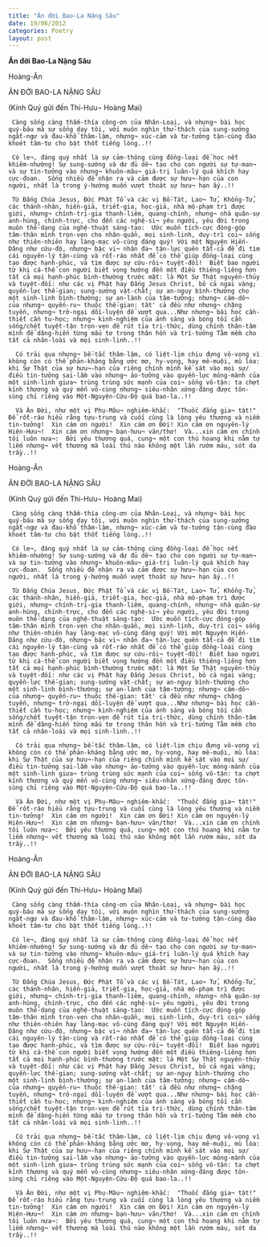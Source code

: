```yaml
---
title: "Ân đời Bao-La Nặng Sâu"
date: 19/06/2012
categories: Poetry
layout: post
---
```


**Ân đời Bao-La Nặng Sâu**

Hoàng-Ân

ÂN ĐỜI BAO-LA NẶNG SÂU

(Kính Quý gửi đến Thi-Hưu¬ Hoàng Mai)


     Càng sống càng thấm-thía công-ơn của Nhân-Loại, và nhưng¬ bài học quý-báu mà sự sống dạy tôi, với muôn nghìn thử-thách của sung-sướng ngất-ngư và đau-khổ thâm-lậm, nhưng¬ xúc-cảm và tư-tưởng tận-cùng đào khoét tâm-tư cho bật thốt tiếng lòng..!!

     Có le¬, đáng quý nhất là sự cảm-thông cùng đồng-loại để học nết khiêm-nhường! Sự sung-sướng và dư đủ dê¬ tạo cho con người sự tự-man¬ và sự tin-tưởng vào nhưng¬ khuôn-mâu¬ giá-trị luân-lý quá khích hay cực-đoan.  Sống nhiều để nhận ra và cảm được sự hưu¬-hạn của con người, nhất là trong ý-hướng muốn vượt thoát sự hưu¬ hạn ấy..!!

     Từ Đấng Chúa Jesus, Đức Phật Tổ và các vị Bồ-Tát, Lao¬ Tử, Khổng-Tử, các thánh-nhân, hiền-giả, triết-gia, học-giả, nhà mô-phạm trì được giới, nhưng¬ chính-trị-gia thanh-liêm, quang-chính, nhưng¬ nhà quân-sự anh-hùng, chính-trực, cho đến các nghệ-si¬ yêu người, yêu đời trong muôn thể-dạng của nghệ-thuật sáng-tạo:  Ước muốn tích-cực đóng-góp tâm-thân mình trọn-vẹn cho nhân-quần, mọi sinh-linh, duy-trì coi¬ sống như thiên-nhiên hay làng-mạc vô-cùng đáng quý! Với một Nguyện Hiến-Dâng như cứu-độ, nhưng¬ bậc vi¬ nhân đa¬ tận-lực quên tất-cả để đi tìm cái nguyên-lý tận-cùng và rốt-ráo nhất để có thể giúp đồng-loại cùng tạo được hạnh-phúc, và tìm được sự cứu-rôi¬ tuyệt-đối!  Biết bao người từ khi cá-thể con người biết vọng hướng đến một điều thiêng-liêng hơn tất cả mọi hạnh-phúc bình-thường trước mặt: là Một Sự Thật nguyên-thủy và tuyệt-đối: như các vị Phật hay Đấng Jesus Christ, bỏ cả ngai vàng; quyền-lực thế-gian; sung-sướng vật-chất; sự an-nguy bình-thường cho một sinh-linh bình-thường; sự an-lành của tâm-tưởng; nhưng¬ cám-dô¬ của nhưng¬ quyến-ru¬ thuộc thế-gian: tât' cả đều như nhưng¬ chặng tuyến, nhưng¬ trở-ngại dồi-luyện để vượt qua...Như nhưng¬ bài học cần-thiết cần tu-học; nhưng¬ kinh-nghiệm của ánh sáng và bóng tối cần sống/chết tuyệt-tận trọn-vẹn để rút tỉa tri-thức, dùng chính thân-tâm mình để dâng-hiến từng mấu tơ trong thân hồn và trí-tưởng Tằm mềm cho tất cả nhân-loài và mọi sinh-linh..!!

      Có trải qua nhưng¬ bế-tắc thâm-lậm, có liệt-lịm chịu đựng vô-vọng vì không còn có thể phản-kháng bằng ước mơ, hy-vọng, hay mê-muội, mù lòa: khi Sự Thật của sự hưu¬-hạn của riêng chính mình kề sát vào mọi sự/điều tin-tưởng sai-lầm vào nhưng¬ ảo-tưởng vào quyền-lực mỏng-mành của một sinh-linh giưa¬ trùng trùng sức mạnh của coi¬ sống vô-tận: ta chợt kính thương và quý mến vô-cùng nhưng¬ siêu-nhân xứng-đáng được tôn-sùng chỉ riêng vào Một-Nguyện-Cứu-Độ quá bao-la..!!

      Và Ân Đời, như một vị Phụ-Mâu¬ nghiêm-khắc:  "Thuốc đắng gia¬ tật!"  Để rốt-ráo hiểu rằng tựu-trung và cuối cùng là lòng yêu thương và niềm tin-tưởng!  Xin cám ơn người!  Xin cám ơn Đời! Xin cám ơn nguyên-lý Hiện-Hưu¬!  Xin cám ơn nhưng¬ bạn-hưu¬ văn/thơ!  Và...xin cám ơn chính tôi luôn nưa¬:  Bởi yêu thương quá, cung¬ một con thú hoang khi nằm tự liếm nhưng¬ vết thương mà loài thú nào không một lần rướm máu, sót da trầy..!!

Hoàng-Ân

ÂN ĐỜI BAO-LA NẶNG SÂU

(Kính Quý gửi đến Thi-Hưu¬ Hoàng Mai)


     Càng sống càng thấm-thía công-ơn của Nhân-Loại, và nhưng¬ bài học quý-báu mà sự sống dạy tôi, với muôn nghìn thử-thách của sung-sướng ngất-ngư và đau-khổ thâm-lậm, nhưng¬ xúc-cảm và tư-tưởng tận-cùng đào khoét tâm-tư cho bật thốt tiếng lòng..!!

     Có le¬, đáng quý nhất là sự cảm-thông cùng đồng-loại để học nết khiêm-nhường! Sự sung-sướng và dư đủ dê¬ tạo cho con người sự tự-man¬ và sự tin-tưởng vào nhưng¬ khuôn-mâu¬ giá-trị luân-lý quá khích hay cực-đoan.  Sống nhiều để nhận ra và cảm được sự hưu¬-hạn của con người, nhất là trong ý-hướng muốn vượt thoát sự hưu¬ hạn ấy..!!

     Từ Đấng Chúa Jesus, Đức Phật Tổ và các vị Bồ-Tát, Lao¬ Tử, Khổng-Tử, các thánh-nhân, hiền-giả, triết-gia, học-giả, nhà mô-phạm trì được giới, nhưng¬ chính-trị-gia thanh-liêm, quang-chính, nhưng¬ nhà quân-sự anh-hùng, chính-trực, cho đến các nghệ-si¬ yêu người, yêu đời trong muôn thể-dạng của nghệ-thuật sáng-tạo:  Ước muốn tích-cực đóng-góp tâm-thân mình trọn-vẹn cho nhân-quần, mọi sinh-linh, duy-trì coi¬ sống như thiên-nhiên hay làng-mạc vô-cùng đáng quý! Với một Nguyện Hiến-Dâng như cứu-độ, nhưng¬ bậc vi¬ nhân đa¬ tận-lực quên tất-cả để đi tìm cái nguyên-lý tận-cùng và rốt-ráo nhất để có thể giúp đồng-loại cùng tạo được hạnh-phúc, và tìm được sự cứu-rôi¬ tuyệt-đối!  Biết bao người từ khi cá-thể con người biết vọng hướng đến một điều thiêng-liêng hơn tất cả mọi hạnh-phúc bình-thường trước mặt: là Một Sự Thật nguyên-thủy và tuyệt-đối: như các vị Phật hay Đấng Jesus Christ, bỏ cả ngai vàng; quyền-lực thế-gian; sung-sướng vật-chất; sự an-nguy bình-thường cho một sinh-linh bình-thường; sự an-lành của tâm-tưởng; nhưng¬ cám-dô¬ của nhưng¬ quyến-ru¬ thuộc thế-gian: tât' cả đều như nhưng¬ chặng tuyến, nhưng¬ trở-ngại dồi-luyện để vượt qua...Như nhưng¬ bài học cần-thiết cần tu-học; nhưng¬ kinh-nghiệm của ánh sáng và bóng tối cần sống/chết tuyệt-tận trọn-vẹn để rút tỉa tri-thức, dùng chính thân-tâm mình để dâng-hiến từng mấu tơ trong thân hồn và trí-tưởng Tằm mềm cho tất cả nhân-loài và mọi sinh-linh..!!

      Có trải qua nhưng¬ bế-tắc thâm-lậm, có liệt-lịm chịu đựng vô-vọng vì không còn có thể phản-kháng bằng ước mơ, hy-vọng, hay mê-muội, mù lòa: khi Sự Thật của sự hưu¬-hạn của riêng chính mình kề sát vào mọi sự/điều tin-tưởng sai-lầm vào nhưng¬ ảo-tưởng vào quyền-lực mỏng-mành của một sinh-linh giưa¬ trùng trùng sức mạnh của coi¬ sống vô-tận: ta chợt kính thương và quý mến vô-cùng nhưng¬ siêu-nhân xứng-đáng được tôn-sùng chỉ riêng vào Một-Nguyện-Cứu-Độ quá bao-la..!!

      Và Ân Đời, như một vị Phụ-Mâu¬ nghiêm-khắc:  "Thuốc đắng gia¬ tật!"  Để rốt-ráo hiểu rằng tựu-trung và cuối cùng là lòng yêu thương và niềm tin-tưởng!  Xin cám ơn người!  Xin cám ơn Đời! Xin cám ơn nguyên-lý Hiện-Hưu¬!  Xin cám ơn nhưng¬ bạn-hưu¬ văn/thơ!  Và...xin cám ơn chính tôi luôn nưa¬:  Bởi yêu thương quá, cung¬ một con thú hoang khi nằm tự liếm nhưng¬ vết thương mà loài thú nào không một lần rướm máu, sót da trầy..!!

Hoàng-Ân

ÂN ĐỜI BAO-LA NẶNG SÂU

(Kính Quý gửi đến Thi-Hưu¬ Hoàng Mai)


     Càng sống càng thấm-thía công-ơn của Nhân-Loại, và nhưng¬ bài học quý-báu mà sự sống dạy tôi, với muôn nghìn thử-thách của sung-sướng ngất-ngư và đau-khổ thâm-lậm, nhưng¬ xúc-cảm và tư-tưởng tận-cùng đào khoét tâm-tư cho bật thốt tiếng lòng..!!

     Có le¬, đáng quý nhất là sự cảm-thông cùng đồng-loại để học nết khiêm-nhường! Sự sung-sướng và dư đủ dê¬ tạo cho con người sự tự-man¬ và sự tin-tưởng vào nhưng¬ khuôn-mâu¬ giá-trị luân-lý quá khích hay cực-đoan.  Sống nhiều để nhận ra và cảm được sự hưu¬-hạn của con người, nhất là trong ý-hướng muốn vượt thoát sự hưu¬ hạn ấy..!!

     Từ Đấng Chúa Jesus, Đức Phật Tổ và các vị Bồ-Tát, Lao¬ Tử, Khổng-Tử, các thánh-nhân, hiền-giả, triết-gia, học-giả, nhà mô-phạm trì được giới, nhưng¬ chính-trị-gia thanh-liêm, quang-chính, nhưng¬ nhà quân-sự anh-hùng, chính-trực, cho đến các nghệ-si¬ yêu người, yêu đời trong muôn thể-dạng của nghệ-thuật sáng-tạo:  Ước muốn tích-cực đóng-góp tâm-thân mình trọn-vẹn cho nhân-quần, mọi sinh-linh, duy-trì coi¬ sống như thiên-nhiên hay làng-mạc vô-cùng đáng quý! Với một Nguyện Hiến-Dâng như cứu-độ, nhưng¬ bậc vi¬ nhân đa¬ tận-lực quên tất-cả để đi tìm cái nguyên-lý tận-cùng và rốt-ráo nhất để có thể giúp đồng-loại cùng tạo được hạnh-phúc, và tìm được sự cứu-rôi¬ tuyệt-đối!  Biết bao người từ khi cá-thể con người biết vọng hướng đến một điều thiêng-liêng hơn tất cả mọi hạnh-phúc bình-thường trước mặt: là Một Sự Thật nguyên-thủy và tuyệt-đối: như các vị Phật hay Đấng Jesus Christ, bỏ cả ngai vàng; quyền-lực thế-gian; sung-sướng vật-chất; sự an-nguy bình-thường cho một sinh-linh bình-thường; sự an-lành của tâm-tưởng; nhưng¬ cám-dô¬ của nhưng¬ quyến-ru¬ thuộc thế-gian: tât' cả đều như nhưng¬ chặng tuyến, nhưng¬ trở-ngại dồi-luyện để vượt qua...Như nhưng¬ bài học cần-thiết cần tu-học; nhưng¬ kinh-nghiệm của ánh sáng và bóng tối cần sống/chết tuyệt-tận trọn-vẹn để rút tỉa tri-thức, dùng chính thân-tâm mình để dâng-hiến từng mấu tơ trong thân hồn và trí-tưởng Tằm mềm cho tất cả nhân-loài và mọi sinh-linh..!!

      Có trải qua nhưng¬ bế-tắc thâm-lậm, có liệt-lịm chịu đựng vô-vọng vì không còn có thể phản-kháng bằng ước mơ, hy-vọng, hay mê-muội, mù lòa: khi Sự Thật của sự hưu¬-hạn của riêng chính mình kề sát vào mọi sự/điều tin-tưởng sai-lầm vào nhưng¬ ảo-tưởng vào quyền-lực mỏng-mành của một sinh-linh giưa¬ trùng trùng sức mạnh của coi¬ sống vô-tận: ta chợt kính thương và quý mến vô-cùng nhưng¬ siêu-nhân xứng-đáng được tôn-sùng chỉ riêng vào Một-Nguyện-Cứu-Độ quá bao-la..!!

      Và Ân Đời, như một vị Phụ-Mâu¬ nghiêm-khắc:  "Thuốc đắng gia¬ tật!"  Để rốt-ráo hiểu rằng tựu-trung và cuối cùng là lòng yêu thương và niềm tin-tưởng!  Xin cám ơn người!  Xin cám ơn Đời! Xin cám ơn nguyên-lý Hiện-Hưu¬!  Xin cám ơn nhưng¬ bạn-hưu¬ văn/thơ!  Và...xin cám ơn chính tôi luôn nưa¬:  Bởi yêu thương quá, cung¬ một con thú hoang khi nằm tự liếm nhưng¬ vết thương mà loài thú nào không một lần rướm máu, sót da trầy..!!
